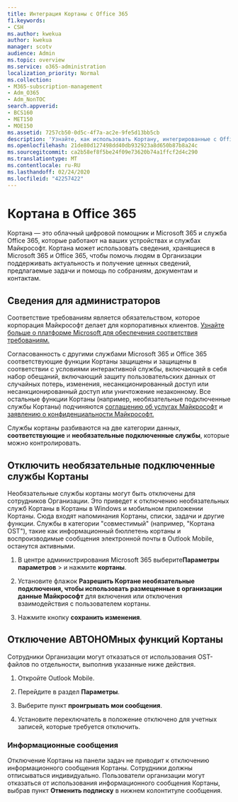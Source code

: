 ```yaml
---
title: Интеграция Кортаны с Office 365
f1.keywords:
- CSH
ms.author: kwekua
author: kwekua
manager: scotv
audience: Admin
ms.topic: overview
ms.service: o365-administration
localization_priority: Normal
ms.collection:
- M365-subscription-management
- Adm_O365
- Adm_NonTOC
search.appverid:
- BCS160
- MET150
- MOE150
ms.assetid: 7257cb50-0d5c-4f7a-ac2e-9fe5d13bb5cb
description: 'Узнайте, как использовать Кортану, интегрированные с Office 365. Вы можете отключить Кортану в центре администрирования, чтобы ограничить доступ к данным вашей организации. '
ms.openlocfilehash: 21de80d127498dd40db932923a8d650b87b8a24c
ms.sourcegitcommit: ca2b58ef8f5be24f09e73620b74a1ffcf2d4c290
ms.translationtype: MT
ms.contentlocale: ru-RU
ms.lasthandoff: 02/24/2020
ms.locfileid: "42257422"
---
```

# <a name="cortana-in-office-365"></a>Кортана в Office 365

Кортана — это облачный цифровой помощник и Microsoft 365 и служба Office 365, которые работают на ваших устройствах и службах Майкрософт. Кортана может использовать сведения, хранящиеся в Microsoft 365 и Office 365, чтобы помочь людям в Организации поддерживать актуальность и получение ценных сведений, предлагаемые задачи и помощь по собраниям, документам и контактам.
  
## <a name="info-for-admins"></a>Сведения для администраторов

Соответствие требованиям является обязательством, которое корпорация Майкрософт делает для корпоративных клиентов. [Узнайте больше о платформе Microsoft для обеспечения соответствия требованиям.](https://go.microsoft.com/fwlink/p/?LinkId=2109173)

Согласованность с другими службами Microsoft 365 и Office 365 соответствующие функции Кортаны защищены и защищены в соответствии с условиями интерактивной службы, включающей в себя набор обещаний, включающий защиту пользовательских данных от случайных потерь, изменения, несанкционированный доступ или несанкционированный доступ или уничтожение незаконному. Все остальные функции Кортаны (например, необязательные подключенные службы Кортаны) подчиняются [соглашению об услугах Майкрософт](https://go.microsoft.com/fwlink/p/?LinkId=2109174) и [заявлению о конфиденциальности Майкрософт.](https://go.microsoft.com/fwlink/p/?LinkId=2109175)

Службы кортаны разбиваются на две категории данных, **соответствующие** и **необязательные подключенные службы**, которые можно контролировать.

## <a name="turn-off-cortana-optional-connected-services"></a>Отключить необязательные подключенные службы Кортаны

Необязательные службы кортаны могут быть отключены для сотрудников Организации. Это приведет к отключению необязательных служб Кортаны в Кортаны в Windows и мобильном приложении Кортаны. Сюда входят напоминания Кортаны, списки, задачи и другие функции. Службы в категории "совместимый" (например, "Кортана OST"), такие как информационный бюллетень кортаны и воспроизводимые сообщения электронной почты в Outlook Mobile, останутся активными.

1. В центре администрирования Microsoft 365 выберите**Параметры** **параметров** > и нажмите **кортаны**.

4. Установите флажок **Разрешить Кортане необязательные подключения, чтобы использовать размещенные в организации данные Майкрософт** для включения или отключения взаимодействия с пользователем кортаны.

5. Нажмите кнопку **сохранить изменения**.

## <a name="turn-off-cortana-ost-experiences"></a>Отключение АВТОНОМных функций Кортаны

Сотрудники Организации могут отказаться от использования OST-файлов по отдельности, выполнив указанные ниже действия.

1. Откройте Outlook Mobile.

2. Перейдите в раздел **Параметры**.
  
3. Выберите пункт **проигрывать мои сообщения**.

4. Установите переключатель в положение отключено для учетных записей, которые требуется отключить.

### <a name="briefing-email"></a>Информационные сообщения

Отключение Кортаны на панели задач не приводит к отключению информационного сообщения Кортаны. Сотрудники должны отписываться индивидуально. Пользователи организации могут отказаться от использования информационного сообщения Кортаны, выбрав пункт **Отменить подписку** в нижнем колонтитуле сообщения.